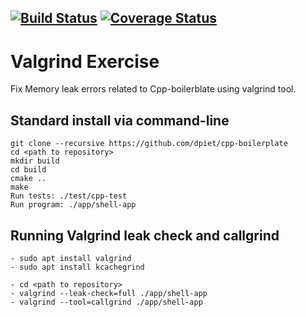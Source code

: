 [![Build Status](https://travis-ci.org/rajesh1996/valgrind_exercise.svg?branch=valgrind_exercise)](https://travis-ci.org/rajesh1996/valgrind_exercise)
[![Coverage Status](https://coveralls.io/repos/github/rajesh1996/valgrind_exercise/badge.svg?branch=valgrind_exercise)](https://coveralls.io/github/rajesh1996/valgrind_exercise?branch=valgrind_exercise)
---
# Valgrind Exercise

Fix Memory leak errors related to Cpp-boilerblate using valgrind tool.

## Standard install via command-line
```
git clone --recursive https://github.com/dpiet/cpp-boilerplate
cd <path to repository>
mkdir build
cd build
cmake ..
make
Run tests: ./test/cpp-test
Run program: ./app/shell-app
```
## Running Valgrind leak check and callgrind
```
- sudo apt install valgrind
- sudo apt install kcachegrind

- cd <path to repository>
- valgrind --leak-check=full ./app/shell-app 
- valgrind --tool=callgrind ./app/shell-app
```
